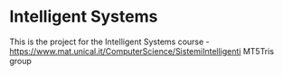 # Intelligent Systems
This is the project for the Intelligent Systems course - https://www.mat.unical.it/ComputerScience/SistemiIntelligenti
MT5Tris group
